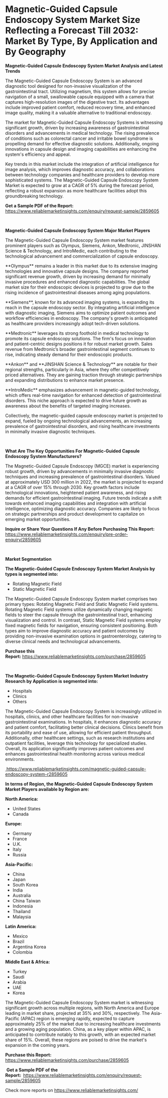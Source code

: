 <p><h1>Magnetic-Guided Capsule Endoscopy System Market Size Reflecting a Forecast Till 2032: Market By Type, By Application and By Geography</h1></p><p><strong>Magnetic-Guided Capsule Endoscopy System Market Analysis and Latest Trends</strong></p>
<p><p>The Magnetic-Guided Capsule Endoscopy System is an advanced diagnostic tool designed for non-invasive visualization of the gastrointestinal tract. Utilizing magnetism, this system allows for precise navigation of a small, swallowable capsule equipped with a camera that captures high-resolution images of the digestive tract. Its advantages include improved patient comfort, reduced recovery time, and enhanced image quality, making it a valuable alternative to traditional endoscopy.</p><p>The market for Magnetic-Guided Capsule Endoscopy Systems is witnessing significant growth, driven by increasing awareness of gastrointestinal disorders and advancements in medical technology. The rising prevalence of conditions such as colorectal cancer and irritable bowel syndrome is propelling demand for effective diagnostic solutions. Additionally, ongoing innovations in capsule design and imaging capabilities are enhancing the system's efficiency and appeal.</p><p>Key trends in this market include the integration of artificial intelligence for image analysis, which improves diagnostic accuracy, and collaborations between technology companies and healthcare providers to develop more sophisticated systems. The Magnetic-Guided Capsule Endoscopy System Market is expected to grow at a CAGR of 5% during the forecast period, reflecting a robust expansion as more healthcare facilities adopt this groundbreaking technology.</p></p>
<p><strong>Get a Sample PDF of the Report:&nbsp;</strong> <a href="https://www.reliablemarketinsights.com/enquiry/request-sample/2859605?utm_campaign=3367&utm_medium=2&utm_source=Github&utm_content=ia&utm_term=12032025&utm_id=magnetic-guided-capsule-endoscopy-system">https://www.reliablemarketinsights.com/enquiry/request-sample/2859605</a></p>
<p>&nbsp;</p>
<p><strong>Magnetic-Guided Capsule Endoscopy System Major Market Players</strong></p>
<p><p>The Magnetic-Guided Capsule Endoscopy System market features prominent players such as Olympus, Siemens, Ankon, Medtronic, JINSHAN Science & Technology, and IntroMedic, each contributing to the technological advancement and commercialization of capsule endoscopy.</p><p>**Olympus** remains a leader in this market due to its extensive imaging technologies and innovative capsule designs. The company reported significant revenue growth, driven by increasing demand for minimally invasive procedures and enhanced diagnostic capabilities. The global market size for their endoscopic devices is projected to grow due to the rising incidence of gastrointestinal diseases among aging populations.</p><p>**Siemens**, known for its advanced imaging systems, is expanding its reach in the capsule endoscopy sector. By integrating artificial intelligence with diagnostic imaging, Siemens aims to optimize patient outcomes and workflow efficiencies in endoscopy. The company's growth is anticipated as healthcare providers increasingly adopt tech-driven solutions.</p><p>**Medtronic** leverages its strong foothold in medical technology to promote its capsule endoscopy solutions. The firm's focus on innovation and patient-centric designs positions it for robust market growth. Sales revenue from Medtronic’s broader gastrointestinal segment continues to rise, indicating steady demand for their endoscopic products.</p><p>**Ankon** and **JINSHAN Science & Technology** are notable for their regional strengths, particularly in Asia, where they offer competitively priced alternatives. They are gaining traction through strategic partnerships and expanding distributions to enhance market presence.</p><p>**IntroMedic** emphasizes advancement in magnetic-guided technology, which offers real-time navigation for enhanced detection of gastrointestinal disorders. This niche approach is expected to drive future growth as awareness about the benefits of targeted imaging increases.</p><p>Collectively, the magnetic-guided capsule endoscopy market is projected to expand, fueled by ongoing technological advancements, an increasing prevalence of gastrointestinal disorders, and rising healthcare investments in minimally invasive diagnostic techniques.</p></p>
<p>&nbsp;</p>
<p><strong>What Are The Key Opportunities For Magnetic-Guided Capsule Endoscopy System Manufacturers?</strong></p>
<p><p>The Magnetic-Guided Capsule Endoscopy (MGCE) market is experiencing robust growth, driven by advancements in minimally invasive diagnostic techniques and increasing prevalence of gastrointestinal disorders. Valued at approximately USD 300 million in 2022, the market is projected to expand at a CAGR of over 15% through 2030. Key growth factors include technological innovations, heightened patient awareness, and rising demands for efficient gastrointestinal imaging. Future trends indicate a shift towards enhanced imaging capabilities and integration with artificial intelligence, optimizing diagnostic accuracy. Companies are likely to focus on strategic partnerships and product development to capitalize on emerging market opportunities.</p></p>
<p><strong>Inquire or Share Your Questions If Any Before Purchasing This Report:</strong> <a href="https://www.reliablemarketinsights.com/enquiry/pre-order-enquiry/2859605?utm_campaign=3367&utm_medium=2&utm_source=Github&utm_content=ia&utm_term=12032025&utm_id=magnetic-guided-capsule-endoscopy-system">https://www.reliablemarketinsights.com/enquiry/pre-order-enquiry/2859605</a></p>
<p>&nbsp;</p>
<p><strong>Market Segmentation</strong></p>
<p><strong>The Magnetic-Guided Capsule Endoscopy System Market Analysis by types is segmented into:</strong></p>
<p><ul><li>Rotating Magnetic Field</li><li>Static Magnetic Field</li></ul></p>
<p><p>The Magnetic-Guided Capsule Endoscopy System market comprises two primary types: Rotating Magnetic Field and Static Magnetic Field systems. Rotating Magnetic Field systems utilize dynamically changing magnetic fields to steer the capsule through the gastrointestinal tract, enhancing visualization and control. In contrast, Static Magnetic Field systems employ fixed magnetic fields for navigation, ensuring consistent positioning. Both types aim to improve diagnostic accuracy and patient outcomes by providing non-invasive examination options in gastroenterology, catering to diverse clinical needs and technological advancements.</p></p>
<p><strong>Purchase this Report:&nbsp;</strong><a href="https://www.reliablemarketinsights.com/purchase/2859605?utm_campaign=3367&utm_medium=2&utm_source=Github&utm_content=ia&utm_term=12032025&utm_id=magnetic-guided-capsule-endoscopy-system">https://www.reliablemarketinsights.com/purchase/2859605</a></p>
<p>&nbsp;</p>
<p><strong>The Magnetic-Guided Capsule Endoscopy System Market Industry Research by Application is segmented into:</strong></p>
<p><ul><li>Hospitals</li><li>Clinics</li><li>Others</li></ul></p>
<p><p>The Magnetic-Guided Capsule Endoscopy System is increasingly utilized in hospitals, clinics, and other healthcare facilities for non-invasive gastrointestinal examinations. In hospitals, it enhances diagnostic accuracy and patient comfort, facilitating better clinical decisions. Clinics benefit from its portability and ease of use, allowing for efficient patient throughput. Additionally, other healthcare settings, such as research institutions and outpatient facilities, leverage this technology for specialized studies. Overall, its application significantly improves patient outcomes and enhances gastrointestinal health monitoring across various medical environments.</p></p>
<p><a href="https://www.reliablemarketinsights.com/magnetic-guided-capsule-endoscopy-system-r2859605?utm_campaign=3367&utm_medium=2&utm_source=Github&utm_content=ia&utm_term=12032025&utm_id=magnetic-guided-capsule-endoscopy-system">&nbsp;https://www.reliablemarketinsights.com/magnetic-guided-capsule-endoscopy-system-r2859605</a></p>
<p><strong>In terms of Region, the Magnetic-Guided Capsule Endoscopy System Market Players available by Region are:</strong></p>
<p>
    <p> <strong> North America: </strong>
        <ul>
            <li>United States</li>
            <li>Canada</li>
        </ul>
        </p> 
    <p> <strong> Europe: </strong>
        <ul>
            <li>Germany</li>
            <li>France</li>
            <li>U.K.</li>
            <li>Italy</li>
            <li>Russia</li>
        </ul>
        </p> 
    <p> <strong> Asia-Pacific: </strong>
        <ul>
            <li>China</li>
            <li>Japan</li>
            <li>South Korea</li>
            <li>India</li>
            <li>Australia</li>
            <li>China Taiwan</li>
            <li>Indonesia</li>
            <li>Thailand</li>
            <li>Malaysia</li>
        </ul>
        </p> 
    <p> <strong> Latin America: </strong>
        <ul>
            <li>Mexico</li>
            <li>Brazil</li>
            <li>Argentina Korea</li>
            <li>Colombia</li>
        </ul>
        </p> 
    <p> <strong> Middle East & Africa: </strong>
        <ul>
            <li>Turkey</li>
            <li>Saudi</li>
            <li>Arabia</li>
            <li>UAE</li>
            <li>Korea</li>
        </ul>
    </p>
    </p>
<p><p>The Magnetic-Guided Capsule Endoscopy System market is witnessing significant growth across multiple regions, with North America and Europe leading in market share, projected at 35% and 30%, respectively. The Asia-Pacific (APAC) region is emerging rapidly, expected to capture approximately 25% of the market due to increasing healthcare investments and a growing aging population. China, as a key player within APAC, is anticipated to contribute notably to this growth, with an expected market share of 15%. Overall, these regions are poised to drive the market's expansion in the coming years.</p></p>
<p><strong>Purchase this Report: </strong><a href="https://www.reliablemarketinsights.com/purchase/2859605?utm_campaign=3367&utm_medium=2&utm_source=Github&utm_content=ia&utm_term=12032025&utm_id=magnetic-guided-capsule-endoscopy-system">https://www.reliablemarketinsights.com/purchase/2859605</a></p>
<p>&nbsp;<strong>Get a Sample PDF of the Report:&nbsp;&nbsp;</strong><a href="https://www.reliablemarketinsights.com/enquiry/request-sample/2859605?utm_campaign=3367&utm_medium=2&utm_source=Github&utm_content=ia&utm_term=12032025&utm_id=magnetic-guided-capsule-endoscopy-system">https://www.reliablemarketinsights.com/enquiry/request-sample/2859605</a></p>
<p><strong></strong></p>
<p>Check more reports on <a href="https://www.reliablemarketinsights.com/?utm_campaign=3367&utm_medium=2&utm_source=Github&utm_content=ia&utm_term=12032025&utm_id=magnetic-guided-capsule-endoscopy-system">https://www.reliablemarketinsights.com/</a></p>